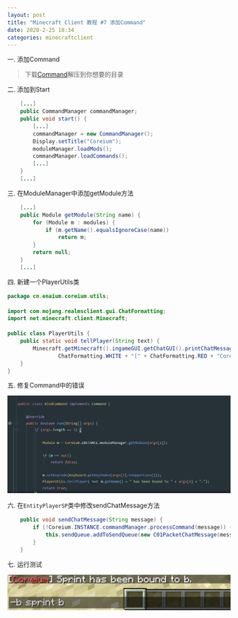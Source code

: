```yaml
---
layout: post
title: "Minecraft Client 教程 #7 添加Command"
date: 2020-2-25 18:34
categories: minecraftclient
---
```

一. 添加Command
> 下载[Command](/assets/minecraftclient/command.zip)解压到你想要的目录


二. 添加到Start

```java
    [...]
    public CommandManager commandManager;
    public void start() {
        [...]
        commandManager = new CommandManager();
        Display.setTitle("Coreium");
        moduleManager.loadMods();
        commandManager.loadCommands();
        [...]
    }
    [...]
```

三. 在ModuleManager中添加getModule方法
```java
    [...]
    public Module getModule(String name) {
        for (Module m : modules) {
            if (m.getName().equalsIgnoreCase(name))
                return m;
        }
        return null;
    }
    [...]
```

四. 新建一个PlayerUtils类
```java
package cn.enaium.coreium.utils;

import com.mojang.realmsclient.gui.ChatFormatting;
import net.minecraft.client.Minecraft;

public class PlayerUtils {
    public static void tellPlayer(String text) {
        Minecraft.getMinecraft().ingameGUI.getChatGUI().printChatMessage(new ChatComponentText(
                ChatFormatting.WHITE + "[" + ChatFormatting.RED + "Coreium" + ChatFormatting.WHITE + "] " + text));
    }
}
```

五. 修复Command中的错误

![7-1](/assets/minecraftclient/7-1.png)

六. 在`EntityPlayerSP`类中修改sendChatMessage方法
```java
    public void sendChatMessage(String message) {
        if (!Coreium.INSTANCE.commandManager.processCommand(message)) {
            this.sendQueue.addToSendQueue(new C01PacketChatMessage(message));
        }
    }
```

七. 运行测试

![7-2](/assets/minecraftclient/7-2.png)